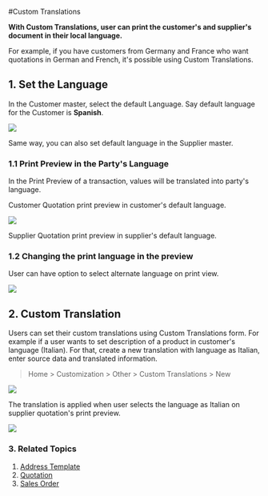 <!-- add-breadcrumbs -->
#Custom Translations

**With Custom Translations, user can print the customer's and supplier's document in their local language.**

For example, if you have customers from Germany and France who want quotations in German and French, it's possible using Custom Translations.

## 1. Set the Language

In the Customer master, select the default Language. Say default language for the Customer is <b>Spanish</b>.

<img src="{{docs_base_url}}/assets/img/setup/multilingual_print_format/set_customer_default_lang.png" class="screenshot">

Same way, you can also set default language in the Supplier master.

### 1.1 Print Preview in the Party's Language

In the Print Preview of a transaction, values will be translated into party's language.

Customer Quotation print preview in customer's default language.

<img src="{{docs_base_url}}/assets/img/setup/multilingual_print_format/customer_quotation.png" class="screenshot">

Supplier Quotation print preview in supplier's default language.

### 1.2 Changing the print language in the preview

User can have option to select alternate language on print view.

<img src="{{docs_base_url}}/assets/img/setup/multilingual_print_format/alternate_language.png" class="screenshot">

## 2. Custom Translation

Users can set their custom translations using Custom Translations form. For example if a user wants to set description of a product in customer's language (Italian). For that, create a new translation with language as Italian, enter source data and translated information.

> Home > Customization > Other > Custom Translations > New

<img src="{{docs_base_url}}/assets/img/setup/multilingual_print_format/translation.png" class="screenshot">

The translation is applied when user selects the language as Italian on supplier quotation's print preview.

<img src="{{docs_base_url}}/assets/img/setup/multilingual_print_format/custom_translation.png" class="screenshot">

### 3. Related Topics
1. [Address Template](/docs/user/manual/en/setting-up/print/address-template)
1. [Quotation](/docs/user/manual/en/selling/quotation)
1. [Sales Order](/docs/user/manual/en/selling/sales-order)
